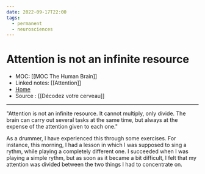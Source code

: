 ```yaml
---
date: 2022-09-17T22:00
tags:
  - permanent
  - neurosciences
---
```

# Attention is not an infinite resource
- MOC: [[MOC The Human Brain]]
- Linked notes: [[Attention]]
- [Home](https://misudashi.ga/)
- Source : [[Décodez votre cerveau]]
----------
"Attention is not an infinite resource. It cannot multiply, only divide. The brain can carry out several tasks at the same time, but always at the expense of the attention given to each one."

As a drummer, I have experienced this through some exercises. For instance, this morning, I had a lesson in which I was supposed to sing a rythm, while playing a completely different one. I succeeded when I was playing a simple rythm, but as soon as it became a bit difficult, I felt that my attention was divided between the two things I had to concentrate on.